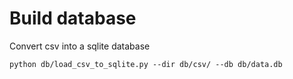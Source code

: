 # Build database

Convert csv into a sqlite database
```shell
python db/load_csv_to_sqlite.py --dir db/csv/ --db db/data.db
```

